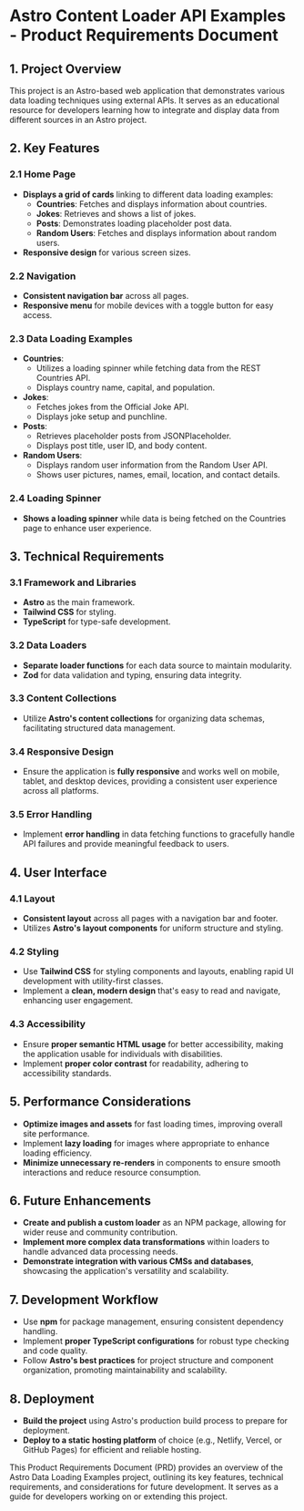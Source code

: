 # Astro Content Loader API Examples - Product Requirements Document

## 1. Project Overview

This project is an Astro-based web application that demonstrates various data loading techniques using external APIs. It serves as an educational resource for developers learning how to integrate and display data from different sources in an Astro project.

## 2. Key Features

### 2.1 Home Page

- **Displays a grid of cards** linking to different data loading examples:
  - **Countries**: Fetches and displays information about countries.
  - **Jokes**: Retrieves and shows a list of jokes.
  - **Posts**: Demonstrates loading placeholder post data.
  - **Random Users**: Fetches and displays information about random users.
- **Responsive design** for various screen sizes.

### 2.2 Navigation

- **Consistent navigation bar** across all pages.
- **Responsive menu** for mobile devices with a toggle button for easy access.

### 2.3 Data Loading Examples

- **Countries**:
  - Utilizes a loading spinner while fetching data from the REST Countries API.
  - Displays country name, capital, and population.
- **Jokes**:
  - Fetches jokes from the Official Joke API.
  - Displays joke setup and punchline.
- **Posts**:
  - Retrieves placeholder posts from JSONPlaceholder.
  - Displays post title, user ID, and body content.
- **Random Users**:
  - Displays random user information from the Random User API.
  - Shows user pictures, names, email, location, and contact details.

### 2.4 Loading Spinner

- **Shows a loading spinner** while data is being fetched on the Countries page to enhance user experience.

## 3. Technical Requirements

### 3.1 Framework and Libraries

- **Astro** as the main framework.
- **Tailwind CSS** for styling.
- **TypeScript** for type-safe development.

### 3.2 Data Loaders

- **Separate loader functions** for each data source to maintain modularity.
- **Zod** for data validation and typing, ensuring data integrity.

### 3.3 Content Collections

- Utilize **Astro's content collections** for organizing data schemas, facilitating structured data management.

### 3.4 Responsive Design

- Ensure the application is **fully responsive** and works well on mobile, tablet, and desktop devices, providing a consistent user experience across all platforms.

### 3.5 Error Handling

- Implement **error handling** in data fetching functions to gracefully handle API failures and provide meaningful feedback to users.

## 4. User Interface

### 4.1 Layout

- **Consistent layout** across all pages with a navigation bar and footer.
- Utilizes **Astro's layout components** for uniform structure and styling.

### 4.2 Styling

- Use **Tailwind CSS** for styling components and layouts, enabling rapid UI development with utility-first classes.
- Implement a **clean, modern design** that's easy to read and navigate, enhancing user engagement.

### 4.3 Accessibility

- Ensure **proper semantic HTML usage** for better accessibility, making the application usable for individuals with disabilities.
- Implement **proper color contrast** for readability, adhering to accessibility standards.

## 5. Performance Considerations

- **Optimize images and assets** for fast loading times, improving overall site performance.
- Implement **lazy loading** for images where appropriate to enhance loading efficiency.
- **Minimize unnecessary re-renders** in components to ensure smooth interactions and reduce resource consumption.

## 6. Future Enhancements

- **Create and publish a custom loader** as an NPM package, allowing for wider reuse and community contribution.
- **Implement more complex data transformations** within loaders to handle advanced data processing needs.
- **Demonstrate integration with various CMSs and databases**, showcasing the application's versatility and scalability.

## 7. Development Workflow

- Use **npm** for package management, ensuring consistent dependency handling.
- Implement **proper TypeScript configurations** for robust type checking and code quality.
- Follow **Astro's best practices** for project structure and component organization, promoting maintainability and scalability.

## 8. Deployment

- **Build the project** using Astro's production build process to prepare for deployment.
- **Deploy to a static hosting platform** of choice (e.g., Netlify, Vercel, or GitHub Pages) for efficient and reliable hosting.

This Product Requirements Document (PRD) provides an overview of the Astro Data Loading Examples project, outlining its key features, technical requirements, and considerations for future development. It serves as a guide for developers working on or extending this project.
